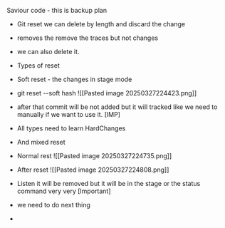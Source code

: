 Saviour code - this is backup plan
- Git reset we can delete by length and discard the change
- removes the remove the traces but not changes
- we can also delete it.
- Types of reset
- Soft reset -  the changes in stage mode
- git reset --soft hash
![[Pasted image 20250327224423.png]]
- after that commit will be not added but it will tracked like we need to manually if we want to use it. [IMP]
- All types need to learn HardChanges
- And mixed reset
- Normal rest
![[Pasted image 20250327224735.png]]
- After reset
![[Pasted image 20250327224808.png]]

- Listen it will be removed but it will be in the stage or the status command very very [Important]
- we need to do next thing
- 


